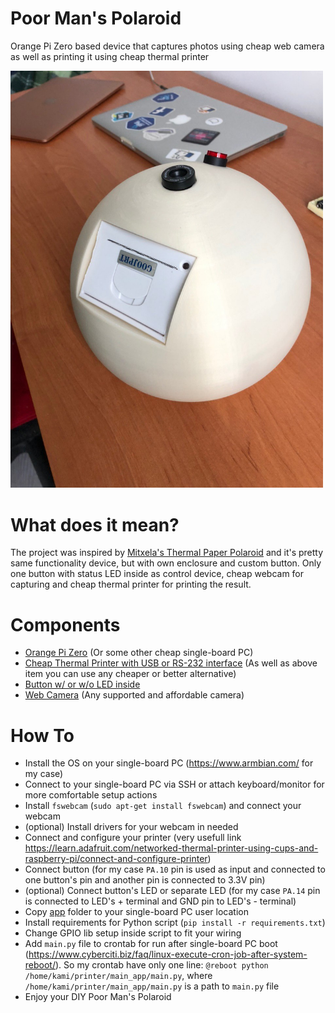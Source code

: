 # Poor Man's Polaroid
Orange Pi Zero based device that captures photos using cheap web camera as well as printing it using cheap thermal printer 

<img src="photos/enclosured-1.jpeg" width="500">

# What does it mean?
The project was inspired by [Mitxela's Thermal Paper Polaroid](https://mitxela.com/projects/thermal_paper_polaroid) and it's pretty same functionality device, but with own enclosure and custom button. Only one button with status LED inside as control device, cheap webcam for capturing and cheap thermal printer for printing the result.

# Components
- [Orange Pi Zero](https://ru.aliexpress.com/item/4000049806939.html) (Or some other cheap single-board PC)
- [Cheap Thermal Printer with USB or RS-232 interface](https://ru.aliexpress.com/item/4000022056557.html) (As well as above item you can use any cheaper or better alternative)
- [Button w/ or w/o LED inside](https://ru.aliexpress.com/item/32850614630.html)
- [Web Camera](defender-global.com/catalog/webcams/c-110-0-3mp-backlight-photo-button) (Any supported and affordable camera)

# How To
- Install the OS on your single-board PC (https://www.armbian.com/ for my case)
- Connect to your single-board PC via SSH or attach keyboard/monitor for more comfortable setup actions
- Install `fswebcam` (`sudo apt-get install fswebcam`) and connect your webcam
- (optional) Install drivers for your webcam in needed
- Connect and configure your printer (very usefull link https://learn.adafruit.com/networked-thermal-printer-using-cups-and-raspberry-pi/connect-and-configure-printer)
- Connect button (for my case `PA.10` pin is used as input and connected to one button's pin and another pin is connected to 3.3V pin)
- (optional) Connect button's LED or separate LED (for my case `PA.14` pin is connected to LED's + terminal and GND pin to LED's - terminal)
- Copy [app](app/) folder to your single-board PC user location
- Install requirements for Python script (`pip install -r requirements.txt`)
- Change GPIO lib setup inside script to fit your wiring
- Add `main.py` file to crontab for run after single-board PC boot (https://www.cyberciti.biz/faq/linux-execute-cron-job-after-system-reboot/). So my crontab have only one line: `@reboot python /home/kami/printer/main_app/main.py`, where `/home/kami/printer/main_app/main.py` is a path to `main.py` file
- Enjoy your DIY Poor Man's Polaroid
